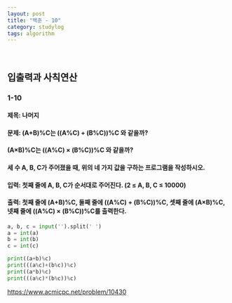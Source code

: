 ```yaml
---
layout: post
title: "백준 - 10"
category: studylog
tags: algorithm
---
```


<br>

## 입출력과 사칙연산

### 1-10

#### 제목: 나머지
#### 문제: (A+B)%C는 ((A%C) + (B%C))%C 와 같을까?

#### (A×B)%C는 ((A%C) × (B%C))%C 와 같을까?

#### 세 수 A, B, C가 주어졌을 때, 위의 네 가지 값을 구하는 프로그램을 작성하시오.
#### 입력: 첫째 줄에 A, B, C가 순서대로 주어진다. (2 ≤ A, B, C ≤ 10000)
#### 출력: 첫째 줄에 (A+B)%C, 둘째 줄에 ((A%C) + (B%C))%C, 셋째 줄에 (A×B)%C, 넷째 줄에 ((A%C) × (B%C))%C를 출력한다.
```python
a, b, c = input('').split(' ')
a = int(a)
b = int(b)
c = int(c)

print((a+b)%c)
print(((a%c)+(b%c))%c)
print((a*b)%c)
print(((a%c)*(b%c))%c)
```

https://www.acmicpc.net/problem/10430